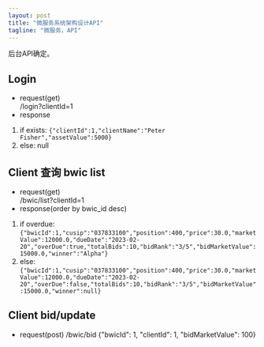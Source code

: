```yaml
---
layout: post
title: "微服务系统架构设计API"
tagline: "微服务，API"
---
```


后台API确定。

## Login
* request(get)  
  /login?clientId=1
* response
1. if exists: `{"clientId":1,"clientName":"Peter Fisher","assetValue":5000}`
2. else: null

## Client 查询 bwic list
* request(get)  
  /bwic/list?clientId=1
* response(order by bwic_id desc)
1. if overdue: `{"bwicId":1,"cusip":"037833100","position":400,"price":30.0,"marketValue":12000.0,"dueDate":"2023-02-20","overDue":true,"totalBids":10,"bidRank":"3/5","bidMarketValue":15000.0,"winner":"Alpha"}`
2. else: `{"bwicId":1,"cusip":"037833100","position":400,"price":30.0,"marketValue":12000.0,"dueDate":"2023-02-20","overDue":false,"totalBids":10,"bidRank":"3/5","bidMarketValue":15000.0,"winner":null}`

## Client bid/update
* request(post)
  /bwic/bid
  {"bwicId": 1, "clientId": 1, "bidMarketValue": 100}